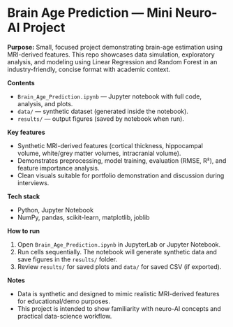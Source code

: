 # Brain Age Prediction — Mini Neuro-AI Project

**Purpose:** Small, focused project demonstrating brain-age estimation using MRI-derived features. This repo showcases data simulation, exploratory analysis, and modeling using Linear Regression and Random Forest in an industry-friendly, concise format with academic context.

**Contents**
- `Brain_Age_Prediction.ipynb` — Jupyter notebook with full code, analysis, and plots.
- `data/` — synthetic dataset (generated inside the notebook).
- `results/` — output figures (saved by notebook when run).

**Key features**
- Synthetic MRI-derived features (cortical thickness, hippocampal volume, white/grey matter volumes, intracranial volume).
- Demonstrates preprocessing, model training, evaluation (RMSE, R²), and feature importance analysis.
- Clean visuals suitable for portfolio demonstration and discussion during interviews.

**Tech stack**
- Python, Jupyter Notebook
- NumPy, pandas, scikit-learn, matplotlib, joblib

**How to run**
1. Open `Brain_Age_Prediction.ipynb` in JupyterLab or Jupyter Notebook.
2. Run cells sequentially. The notebook will generate synthetic data and save figures in the `results/` folder.
3. Review `results/` for saved plots and `data/` for saved CSV (if exported).

**Notes**
- Data is synthetic and designed to mimic realistic MRI-derived features for educational/demo purposes.
- This project is intended to show familiarity with neuro-AI concepts and practical data-science workflow.